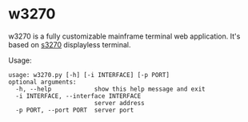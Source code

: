 w3270
=========

w3270 is a fully customizable mainframe terminal web application. It's based on [s3270] displayless terminal.

Usage:
```
usage: w3270.py [-h] [-i INTERFACE] [-p PORT]
optional arguments:
  -h, --help            show this help message and exit
  -i INTERFACE, --interface INTERFACE
                        server address
  -p PORT, --port PORT  server port
```

[s3270]:http://x3270.bgp.nu/Unix/s3270-man.html